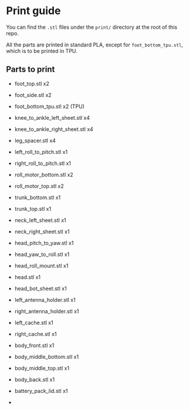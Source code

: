# Print guide

You can find the `.stl` files under the `print/` directory at the root of this repo. 

All the parts are printed in standard PLA, except for `foot_bottom_tpu.stl`, which is to be printed in TPU.

## Parts to print
- foot_top.stl x2
- foot_side.stl x2
- foot_bottom_tpu.stl x2 (TPU)
- knee_to_ankle_left_sheet.stl x4
- knee_to_ankle_right_sheet.stl x4
- leg_spacer.stl x4
- left_roll_to_pitch.stl x1
- right_roll_to_pitch.stl x1
- roll_motor_bottom.stl x2
- roll_motor_top.stl x2
- trunk_bottom.stl x1
- trunk_top.stl x1
- neck_left_sheet.stl x1
- neck_right_sheet.stl x1
- head_pitch_to_yaw.stl x1
- head_yaw_to_roll.stl x1
- head_roll_mount.stl x1
- head.stl x1
- head_bot_sheet.stl x1
- left_antenna_holder.stl x1
- right_antenna_holder.stl x1
- left_cache.stl x1
- right_cache.stl x1
- body_front.stl x1
- body_middle_bottom.stl x1
- body_middle_top.stl x1
- body_back.stl x1
- battery_pack_lid.stl x1

- 
